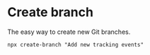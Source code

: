 # Create branch

The easy way to create new Git branches.

```shell
npx create-branch "Add new tracking events"

```

